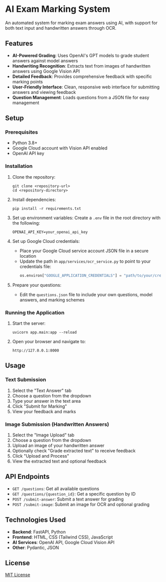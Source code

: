 # AI Exam Marking System

An automated system for marking exam answers using AI, with support for both text input and handwritten answers through OCR.

## Features

- **AI-Powered Grading**: Uses OpenAI's GPT models to grade student answers against model answers
- **Handwriting Recognition**: Extracts text from images of handwritten answers using Google Vision API
- **Detailed Feedback**: Provides comprehensive feedback with specific marking points
- **User-Friendly Interface**: Clean, responsive web interface for submitting answers and viewing feedback
- **Question Management**: Loads questions from a JSON file for easy management

## Setup

### Prerequisites

- Python 3.8+
- Google Cloud account with Vision API enabled
- OpenAI API key

### Installation

1. Clone the repository:
   ```
   git clone <repository-url>
   cd <repository-directory>
   ```

2. Install dependencies:
   ```
   pip install -r requirements.txt
   ```

3. Set up environment variables:
   Create a `.env` file in the root directory with the following:
   ```
   OPENAI_API_KEY=your_openai_api_key
   ```

4. Set up Google Cloud credentials:
   - Place your Google Cloud service account JSON file in a secure location
   - Update the path in `app/services/ocr_service.py` to point to your credentials file:
     ```python
     os.environ["GOOGLE_APPLICATION_CREDENTIALS"] = "path/to/your/credentials.json"
     ```

5. Prepare your questions:
   - Edit the `questions.json` file to include your own questions, model answers, and marking schemes

### Running the Application

1. Start the server:
   ```
   uvicorn app.main:app --reload
   ```

2. Open your browser and navigate to:
   ```
   http://127.0.0.1:8000
   ```

## Usage

### Text Submission

1. Select the "Text Answer" tab
2. Choose a question from the dropdown
3. Type your answer in the text area
4. Click "Submit for Marking"
5. View your feedback and marks

### Image Submission (Handwritten Answers)

1. Select the "Image Upload" tab
2. Choose a question from the dropdown
3. Upload an image of your handwritten answer
4. Optionally check "Grade extracted text" to receive feedback
5. Click "Upload and Process"
6. View the extracted text and optional feedback

## API Endpoints

- `GET /questions`: Get all available questions
- `GET /questions/{question_id}`: Get a specific question by ID
- `POST /submit-answer`: Submit a text answer for grading
- `POST /submit-image`: Submit an image for OCR and optional grading

## Technologies Used

- **Backend**: FastAPI, Python
- **Frontend**: HTML, CSS (Tailwind CSS), JavaScript
- **AI Services**: OpenAI API, Google Cloud Vision API
- **Other**: Pydantic, JSON

## License

[MIT License](LICENSE)
